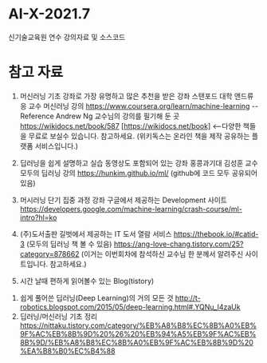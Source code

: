 # AI-X-2021.7
신기술교육원 연수
강의자료 및 소스코드

# 참고 자료
1. 머신러닝 기초 강좌로 가장 유명하고 많은 추천을 받은 강좌
스탠포드 대학 앤드류 응 교수 머신러닝 강의 https://www.coursera.org/learn/machine-learning
--Reference
Andrew Ng 교수님의 강의를 필기해 둔 곳 https://wikidocs.net/book/587
[https://wikidocs.net/book] <--다양한 책들을 무료로 보실수 있습니다. 참고하세요.
(위키독스는 온라인 책을 제작 공유하는 플랫폼 서비스입니다.)

2. 딥러닝을 쉽게 설명하고 실습 동영상도 포함되어 있는 강좌
홍콩과기대 김성훈 교수 모두의 딥러닝 강의 https://hunkim.github.io/ml/ (github에 코드 모두 공유되어 있음)

3. 머시러닝 단기 집중 과정 강좌
구글에서 제공하는 Development 사이트 https://developers.google.com/machine-learning/crash-course/ml-intro?hl=ko

4. (주)도서출판 길벗에서 제공하는 IT 도서 열람 서비스 https://thebook.io/#catid-3 (모두의 딥러닝 책 볼 수 있음)
https://ang-love-chang.tistory.com/25?category=878662 (이거는 이번회차에 참석하신 교수님 한 분께서 알려주신 사이트입니다. 참고하세요.)
 
5. 시간 날때 편하게 읽어볼수 있는 Blog(tistory)
  1) 쉽게 풀어쓴 딥러닝(Deep Learning)의 거의 모든 것 http://t-robotics.blogspot.com/2015/05/deep-learning.html#.YQNu_I4zaUk
  2) 딥러닝/머신러닝 기초 정리  https://nittaku.tistory.com/category/%EB%A8%B8%EC%8B%A0%EB%9F%AC%EB%8B%9D%20%26%20%EB%94%A5%EB%9F%AC%EB%8B%9D/%EB%A8%B8%EC%8B%A0%EB%9F%AC%EB%8B%9D%20%EA%B8%B0%EC%B4%88
